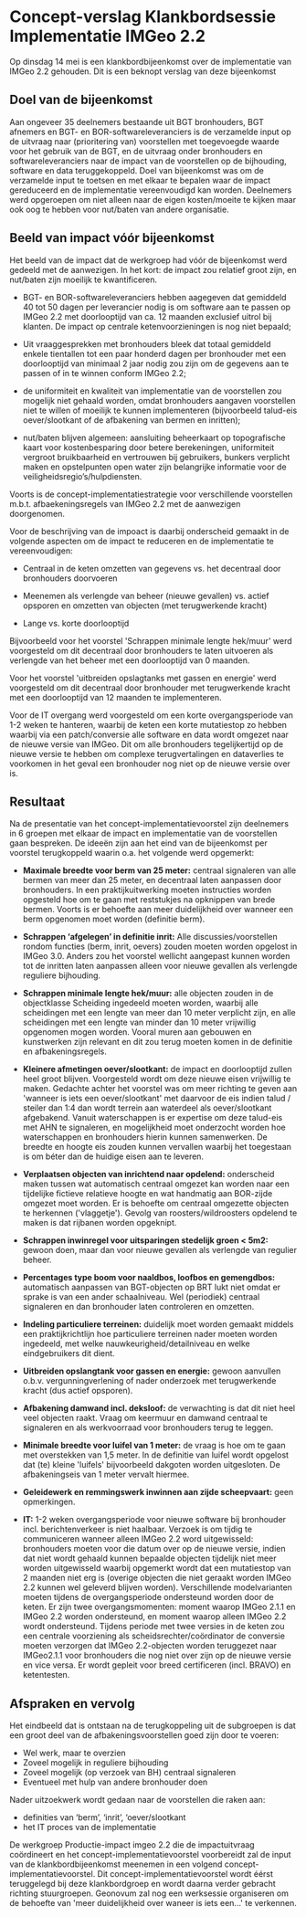 Concept-verslag Klankbordsessie Implementatie IMGeo 2.2
=======================================================

Op dinsdag 14 mei is een klankbordbijeenkomst over de implementatie van IMGeo
2.2 gehouden. Dit is een beknopt verslag van deze bijeenkomst

Doel van de bijeenkomst
-------

Aan ongeveer 35 deelnemers bestaande uit BGT bronhouders, BGT afnemers en BGT-
en BOR-softwareleveranciers is de verzamelde input op de uitvraag naar
(prioritering van) voorstellen met toegevoegde waarde voor het gebruik van de
BGT, en de uitvraag onder bronhouders en softwareleveranciers naar de impact van
de voorstellen op de bijhouding, software en data teruggekoppeld. Doel van
bijeenkomst was om de verzamelde input te toetsen en met elkaar te bepalen waar
de impact gereduceerd en de implementatie vereenvoudigd kan worden. Deelnemers
werd opgeroepen om niet alleen naar de eigen kosten/moeite te kijken maar ook
oog te hebben voor nut/baten van andere organisatie.

Beeld van impact vóór bijeenkomst
-------
Het beeld van de impact dat de werkgroep had vóór de bijeenkomst werd gedeeld met de aanwezigen. In het kort: de impact zou relatief groot zijn, en nut/baten zijn moeilijk te kwantificeren.

-   BGT- en BOR-softwareleveranciers hebben aagegeven dat gemiddeld 40 tot 50 dagen per
    leverancier nodig is om software aan te passen op IMGeo 2.2 met doorlooptijd
    van ca. 12 maanden exclusief uitrol bij klanten. De impact op centrale
    ketenvoorzieningen is nog niet bepaald;

-   Uit vraaggesprekken met bronhouders bleek dat totaal gemiddeld enkele
    tientallen tot een paar honderd dagen per bronhouder met een doorlooptijd
    van minimaal 2 jaar nodig zou zijn om de gegevens aan te passen of in te winnen
    conform IMGeo 2.2;

-   de uniformiteit en kwaliteit van implementatie van de voorstellen zou
    mogelijk niet gehaald worden, omdat bronhouders aangaven voorstellen niet te willen
    of moeilijk te kunnen implementeren (bijvoorbeeld talud-eis oever/slootkant
    of de afbakening van bermen en inritten);

-   nut/baten blijven algemeen: aansluiting beheerkaart op topografische kaart
    voor kostenbesparing door betere berekeningen, uniformiteit vergroot
    bruikbaarheid en vertrouwen bij gebruikers, bunkers verplicht maken en
    opstelpunten open water zijn belangrijke informatie voor de
    veiligheidsregio’s/hulpdiensten.

Voorts is de concept-implementatiestrategie voor verschillende voorstellen 
m.b.t. afbaekeningsregels van IMGeo 2.2 met de aanwezigen doorgenomen.

Voor de beschrijving van de impoact is daarbij onderscheid gemaakt in de volgende aspecten
om de impact te reduceren en de implementatie te vereenvoudigen:

-   Centraal in de keten omzetten van gegevens vs. het decentraal door
    bronhouders doorvoeren

-   Meenemen als verlengde van beheer (nieuwe gevallen) vs. actief opsporen en
    omzetten van objecten (met terugwerkende kracht)

-   Lange vs. korte doorlooptijd

Bijvoorbeeld voor het voorstel 'Schrappen minimale lengte hek/muur' werd
voorgesteld om dit decentraal door bronhouders te laten uitvoeren als verlengde
van het beheer met een doorlooptijd van 0 maanden.

Voor het voorstel 'uitbreiden opslagtanks met gassen en energie' werd
voorgesteld om dit decentraal door bronhouder met terugwerkende kracht met een
doorlooptijd van 12 maanden te implementeren.

Voor de IT overgang werd voorgesteld om een korte overgangsperiode van 1-2 weken
te hanteren, waarbij de keten een korte mutatiestop zo hebben waarbij via een
patch/conversie alle software en data wordt omgezet naar de nieuwe versie van
IMGeo. Dit om alle bronhouders tegelijkertijd op de nieuwe versie te hebben om
complexe terugvertalingen en dataverlies te voorkomen in het geval een
bronhouder nog niet op de nieuwe versie over is.

Resultaat
---------

Na de presentatie van het concept-implementatievoorstel zijn deelnemers in 6
groepen met elkaar de impact en implementatie van de voorstellen gaan bespreken.
De ideeën zijn aan het eind van de bijeenkomst per voorstel terugkoppeld waarin
o.a. het volgende werd opgemerkt:

-   **Maximale breedte voor berm van 25 meter:** centraal signaleren van alle
    bermen van meer dan 25 meter, en decentraal laten aanpassen door
    bronhouders. In een praktijkuitwerking moeten instructies worden opgesteld
    hoe om te gaan met reststukjes na opknippen van brede bermen. Voorts is er
    behoefte aan meer duidelijkheid over wanneer een berm opgenomen moet worden
    (definitie berm).

-   **Schrappen ‘afgelegen’ in definitie inrit:** Alle discussies/voorstellen
    rondom functies (berm, inrit, oevers) zouden moeten worden opgelost in IMGeo 3.0.
    Anders zou het voorstel wellicht aangepast kunnen worden tot de inritten laten 
    aanpassen alleen voor nieuwe gevallen als verlengde reguliere bijhouding.

-   **Schrappen minimale lengte hek/muur:** alle objecten zouden in de
    objectklasse Scheiding ingedeeld moeten worden, waarbij alle scheidingen met
    een lengte van meer dan 10 meter verplicht zijn, en alle scheidingen met een
    lengte van minder dan 10 meter vrijwillig opgenomen mogen worden. Vooral
    muren aan gebouwen en kunstwerken zijn relevant en dit zou terug moeten
    komen in de definitie en afbakeningsregels.

-   **Kleinere afmetingen oever/slootkant:** de impact en doorlooptijd zullen
    heel groot blijven. Voorgesteld wordt om deze nieuwe eisen vrijwillig te
    maken. Gedachte achter het voorstel was om meer richting te geven aan
    'wanneer is iets een oever/slootkant' met daarvoor de eis indien talud /
    steiler dan 1:4 dan wordt terrein aan waterdeel als oever/slootkant
    afgebakend. Vanuit waterschappen is er expertise om deze talud-eis met AHN
    te signaleren, en mogelijkheid moet onderzocht worden hoe waterschappen en
    bronhouders hierin kunnen samenwerken. De breedte en hoogte eis zouden kunnen
    vervallen waarbij het toegestaan is om béter dan de huidige eisen aan te leveren.

-   **Verplaatsen objecten van inrichtend naar opdelend:** onderscheid maken
    tussen wat automatisch centraal omgezet kan worden naar een tijdelijke
    fictieve relatieve hoogte en wat handmatig aan BOR-zijde omgezet moet
    worden. Er is behoefte om centraal omgezette objecten te herkennen
    ('vlaggetje'). Gevolg van roosters/wildroosters opdelend te maken is dat
    rijbanen worden opgeknipt.

-   **Schrappen inwinregel voor uitsparingen stedelijk groen \< 5m2:** gewoon
    doen, maar dan voor nieuwe gevallen als verlengde van regulier beheer.

-   **Percentages type boom voor naaldbos, loofbos en gemengdbos:** automatisch
    aanpassen van BGT-objecten op BRT lukt niet omdat er sprake is van een ander
    schaalniveau. Wel (periodiek) centraal signaleren en dan bronhouder laten
    controleren en omzetten.

-   **Indeling particuliere terreinen:** duidelijk moet worden gemaakt middels
    een praktijkrichtlijn hoe particuliere terreinen nader moeten worden
    ingedeeld, met welke nauwkeurigheid/detailniveau en welke eindgebruikers dit
    dient.

-   **Uitbreiden opslangtank voor gassen en energie:** gewoon aanvullen o.b.v.
    vergunningverlening of nader onderzoek met terugwerkende kracht (dus actief
    opsporen).

-   **Afbakening damwand incl. deksloof:** de verwachting is dat dit niet heel
    veel objecten raakt. Vraag om keermuur en damwand centraal te signaleren en
    als werkvoorraad voor bronhouders terug te leggen.

-   **Minimale breedte voor luifel van 1 meter:** de vraag is hoe om te gaan met
    overstekken van 1,5 meter. In de definitie van luifel wordt opgelost dat
    (te) kleine 'luifels' bijvoorbeeld dakgoten worden uitgesloten. De
    afbakeningseis van 1 meter vervalt hiermee.

-   **Geleidewerk en remmingswerk inwinnen aan zijde scheepvaart:** geen
    opmerkingen.

-   **IT:** 1-2 weken overgangsperiode voor nieuwe software bij bronhouder incl.
    berichtenverkeer is niet haalbaar. Verzoek is om tijdig te communiceren
    wanneer alleen IMGeo 2.2 word uitgewisseld: bronhouders moeten voor die
    datum over op de nieuwe versie, indien dat niet wordt gehaald kunnen
    bepaalde objecten tijdelijk niet meer worden uitgewisseld waarbij opgemerkt
    wordt dat een mutatiestop van 2 maanden niet erg is (overige objecten die
    niet geraakt worden IMGeo 2.2 kunnen wel geleverd blijven worden). Verschillende 
    modelvarianten moeten tijdens de overgangsperiode ondersteund worden door de 
    keten. Er zijn twee overgangsmomenten: moment waarop IMGeo 2.1.1 en IMGeo 2.2 
    worden ondersteund, en moment waarop alleen IMGeo 2.2 wordt ondersteund. 
    Tijdens periode met twee versies in de keten zou een centrale voorziening als
    scheidsrechter/coördinator de conversie moeten verzorgen dat IMGeo 2.2-objecten
    worden teruggezet naar IMGeo2.1.1 voor bronhouders die nog niet over zijn op 
    de nieuwe versie en vice versa. Er wordt gepleit voor breed certificeren 
    (incl. BRAVO) en ketentesten.

Afspraken en vervolg
--------------------
Het eindbeeld dat is ontstaan na de terugkoppeling uit de subgroepen is dat een groot deel van de afbakeningsvoorstellen goed zijn door te voeren:

- Wel werk, maar te overzien
- Zoveel mogelijk in reguliere bijhouding
- Zoveel mogelijk (op verzoek van BH) centraal signaleren
- Eventueel met hulp van andere bronhouder doen
 
Nader uitzoekwerk wordt gedaan naar de voorstellen die raken aan: 

- definities van ‘berm’, ‘inrit’, ‘oever/slootkant
- het IT proces van de implementatie

De werkgroep Productie-impact imgeo 2.2 die de impactuitvraag coördineert en het
concept-implementatievoorstel voorbereidt zal de input van de
klankbordbijeenkomst meenemen in een volgend concept-implementatievoorstel. Dit
concept-implementatievoorstel wordt éérst teruggelegd bij deze klankbordgroep en
wordt daarna verder gebracht richting stuurgroepen. 
Geonovum zal nog een werksessie organiseren om de behoefte van 'meer duidelijkheid 
over waneer is iets een...' te verkennen.
